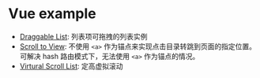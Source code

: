 # Vue example

- [Draggable List](./examples/draggable-list/): 列表项可拖拽的列表实例
- [Scroll to View](./examples/scroll-to-view/): 不使用 `<a>` 作为锚点来实现点击目录转跳到页面的指定位置。可解决 hash 路由模式下，无法使用 `<a>` 作为锚点的情况。
- [Virtural Scroll List](./examples/virtural-scroll-list/): 定高虚拟滚动
